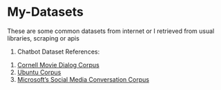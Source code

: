 # My-Datasets
These are some common datasets from internet or I retrieved from usual libraries, scraping or apis

1. Chatbot Dataset References:
1) [Cornell Movie Dialog Corpus](https://www.cs.cornell.edu/~cristian/Cornell_Movie-Dialogs_Corpus.html)
2) [Ubuntu Corpus](http://dataset.cs.mcgill.ca/ubuntu-corpus-1.0/)
3) [Microsoft’s Social Media Conversation Corpus](https://www.microsoft.com/en-us/download/details.aspx?id=52375&from=http%3A%2F%2Fresearch.microsoft.com%2Fen-us%2Fdownloads%2F6096d3da-0c3b-42fa-a480-646929aa06f1%2F&ranMID=24542&ranEAID=je6NUbpObpQ&ranSiteID=je6NUbpObpQ-mdW.zzezCbu2qxsO5UZNsQ&epi=je6NUbpObpQ-mdW.zzezCbu2qxsO5UZNsQ&irgwc=1&OCID=AID681541_aff_7593_1243925&tduid=(ir__3lghambixgkfrkqp0cmqm6awgm2xmqux1bicsqvm00)(7593)(1243925)(je6NUbpObpQ-mdW.zzezCbu2qxsO5UZNsQ)()&irclickid=_3lghambixgkfrkqp0cmqm6awgm2xmqux1bicsqvm00)

